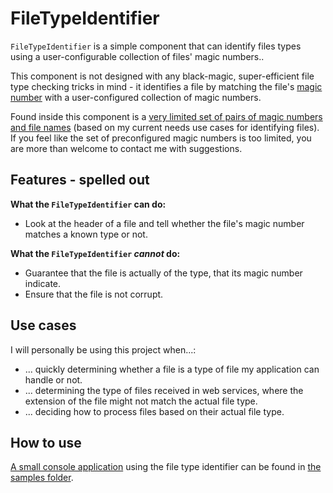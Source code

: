 # FileTypeIdentifier

`FileTypeIdentifier` is a simple component that can identify files types using a user-configurable collection of files' magic numbers..

This component is not designed with any black-magic, super-efficient file type checking tricks in mind - it identifies a file by matching the file's [magic number](https://en.wikipedia.org/wiki/File_format#Magic_number) with a user-configured collection of magic numbers.

Found inside this component is a [very limited set of pairs of magic numbers and file names](./JNysteen.FileTypeIdentifier/MagicNumbers) (based on my current needs use cases for identifying files). 
If you feel like the set of preconfigured magic numbers is too limited, you are more than welcome to contact me with suggestions.

## Features - spelled out

**What the `FileTypeIdentifier` can do:**
* Look at the header of a file and tell whether the file's magic number matches a known type or not.

**What the `FileTypeIdentifier` *cannot* do:**
* Guarantee that the file is actually of the type, that its magic number indicate.
* Ensure that the file is not corrupt.


## Use cases

I will personally be using this project when...:

* ... quickly determining whether a file is a type of file my application can handle or not.
* ... determining the type of files received in web services, where the extension of the file might not match the actual file type.
* ... deciding how to process files based on their actual file type.


## How to use

 [A small console application](./Samples/JNysteen.FileTypeIdentifier.ConsoleApplication) using the file type identifier can be found in [the samples folder](./Samples).